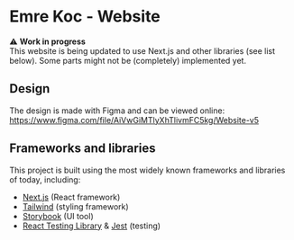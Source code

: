# Emre Koc - Website

:warning: **Work in progress**  
This website is being updated to use Next.js and other libraries (see list below). Some parts might not be (completely) implemented yet.

## Design
The design is made with Figma and can be viewed online:  
https://www.figma.com/file/AiVwGiMTlyXhTlivmFC5kg/Website-v5

## Frameworks and libraries
This project is built using the most widely known frameworks and libraries of today, including:
- [Next.js](https://nextjs.org/) (React framework)
- [Tailwind](https://tailwindcss.com/) (styling framework)
- [Storybook](https://storybook.js.org/) (UI tool)
- [React Testing Library](https://testing-library.com/docs/react-testing-library/intro/) & [Jest](https://jestjs.io/) (testing)